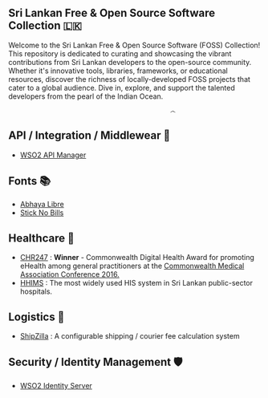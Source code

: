 
## Sri Lankan Free & Open Source Software Collection 🇱🇰

Welcome to the Sri Lankan Free & Open Source Software (FOSS) Collection! This repository is dedicated to curating and showcasing the vibrant contributions from Sri Lankan developers to the open-source community. Whether it's innovative tools, libraries, frameworks, or educational resources, discover the richness of locally-developed FOSS projects that cater to a global audience. Dive in, explore, and support the talented developers from the pearl of the Indian Ocean.

                                                 ෴

## API / Integration / Middlewear  🔗

 - [WSO2 API Manager](https://github.com/wso2/product-apim) 

## Fonts 📚

 - [Abhaya Libre](https://github.com/mooniak/abhaya-libre-font) 
 - [Stick No Bills](https://github.com/mooniak/stick-no-bills-font) 

## Healthcare 🏥

 - [CHR247](https://github.com/IMS94/chr247.com) : **Winner** - Commonwealth Digital 
   Health Award for promoting eHealth among general practitioners at the
   [Commonwealth Medical Association Conference
      2016.](https://www.facebook.com/commonwealthdoctors/)
 - [HHIMS](https://github.com/tsruban/HHIMS) : The most widely used HIS system in Sri Lankan public-sector hospitals.
 
## Logistics 🚚

 - [ShipZilla](https://github.com/one-highflyer/Shipzilla) : A configurable shipping / courier fee calculation system
 
 ## Security / Identity Management 🛡️
 

 - [WSO2 Identity Server](https://github.com/wso2/product-is)
